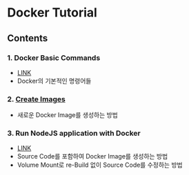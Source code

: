 # Docker Tutorial

## Contents

### 1. Docker Basic Commands

- [LINK](<https://github.com/enfow/tutorials/tree/master/docker/1.docker-basic-commands>)
- Docker의 기본적인 명령어들

### 2. [Create Images](<./2.create-image>)
- 새로운 Docker Image를 생성하는 방법

### 3. Run NodeJS application with Docker

- [LINK](<./3.run-nodejs-app>)
- Source Code를 포함하여 Docker Image를 생성하는 방법
- Volume Mount로 re-Build 없이 Source Code를 수정하는 방법
